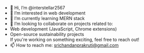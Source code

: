 - 👋 Hi, I’m @interstellar2567
- 👀 I’m interested in web development 
- 🌱 I’m currently learning MERN stack
- 💞️ I’m looking to collaborate on projects related to:  
- Web development (JavaScript, Chrome extensions)   
- Open-source sustainability projects  
If you're working on something exciting, feel free to reach out!
- 📫 How to reach me: srichandanprakruti@gmail.com

<!---
interstellar2567/interstellar2567 is a ✨ special ✨ repository because its `README.md` (this file) appears on your GitHub profile.
You can click the Preview link to take a look at your changes.
--->
